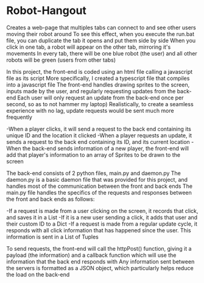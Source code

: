 # Robot-Hangout
Creates a web-page that multiples tabs can connect to and see other users moving their robot around
To see this effect, when you execute the run.bat file, you can duplicate the tab it opens and put them side by side
When you click in one tab, a robot will appear on the other tab, mirroring it's movements
In every tab, there will be one blue robot (the user) and all other robots will be green (users from other tabs)

In this project, the front-end is coded using an html file calling a javascript file as its script
More specifically, I created a typescript file that compiles into a javascript file
The front-end handles drawing sprites to the screen, inputs made by the user, and regularly requesting updates from the back-end
Each user will only request an update from the back-end once per second, so as to not hammer my laptop)
Realistically, to create a seamless experience with no lag, update requests would be sent much more frequently

-When a player clicks, it will send a request to the back end containing its unique ID and the location it clicked
-When a player requests an update, it sends a request to the back end containing its ID, and its current location
-When the back-end sends information of a new player, the front-end will add that player's information to an array of Sprites to be drawn to the screen

The back-end consists of 2 python files, main.py and daemon.py
The daemon.py is a basic daemon file that was provided for this project, and handles most of the communication between the front and back ends
The main.py file handles the specifics of the requests and responses between the front and back ends as follows:

-If a request is made from a user clicking on the screen, it records that click, and saves it in a List
-If it is a new user sending a click, it adds that user and their custom ID to a Dict
-If a request is made from a regular update cycle, it responds with all click information that has happened since the user. This information is sent in a List of Tuples


To send requests, the front-end will call the httpPost() function, giving it a payload (the information) and a callback function which will use the information that the back end responds with
Any information sent between the servers is formatted as a JSON object, which particularly helps reduce the load on the back-end
